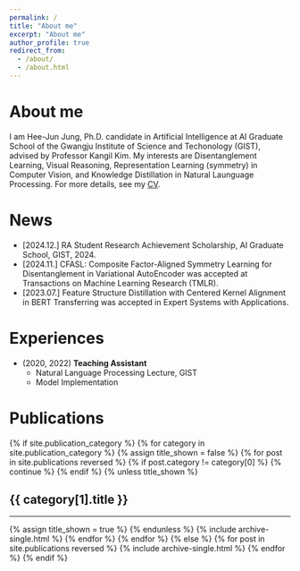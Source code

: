 ```yaml
---
permalink: /
title: "About me"
excerpt: "About me"
author_profile: true
redirect_from: 
  - /about/
  - /about.html
---
```


# About me
I am Hee-Jun Jung, Ph.D. candidate in Artificial Intelligence at AI Graduate School of the Gwangju Institute of Science and Techonology (GIST), advised by Professor Kangil Kim. 
My interests are Disentanglement Learning, Visual Reasoning, Representation Learning (symmetry) in Computer Vision, and Knowledge Distillation in Natural Launguage Processing.
For more details, see my [CV](https://maroo-sky.github.io/files/CV_HeeJun_Jung.pdf).


# News
* [2024.12.] RA Student Research Achievement Scholarship, AI Graduate School, GIST, 2024.
* [2024.11.] CFASL: Composite Factor-Aligned Symmetry Learning for Disentanglement in Variational AutoEncoder was accepted at Transactions on Machine Learning Research (TMLR).
* [2023.07.] Feature Structure Distillation with Centered Kernel Alignment in BERT Transferring was accepted in Expert Systems with Applications.

# Experiences
* (2020, 2022) **Teaching Assistant**
    * Natural Language Processing Lecture, GIST
    * Model Implementation
    
# Publications
{% if site.publication_category %}
  {% for category in site.publication_category  %}
    {% assign title_shown = false %}
    {% for post in site.publications reversed %}
      {% if post.category != category[0] %}
        {% continue %}
      {% endif %}
      {% unless title_shown %}
        <h2>{{ category[1].title }}</h2><hr />
        {% assign title_shown = true %}
      {% endunless %}
      {% include archive-single.html %}
    {% endfor %}
  {% endfor %}
{% else %}
  {% for post in site.publications reversed %}
    {% include archive-single.html %}
  {% endfor %}
{% endif %}

